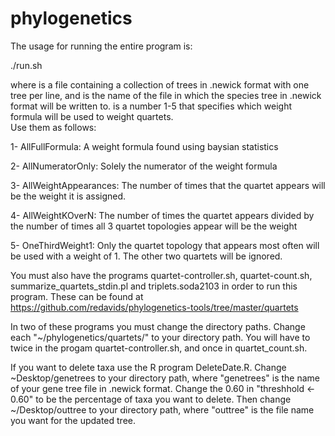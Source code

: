 # phylogenetics

The usage for running the entire program is:

./run.sh <genetreesfile> <outfile> <index>

where <genetreesfile> is a file containing a collection of trees in .newick format with one tree per line, and <outfile> is the name of the file in which the species tree in .newick format will be written to.  <index> is a number 1-5 that specifies which weight formula will be used to weight quartets.  
Use them as follows:

1- AllFullFormula: A weight formula found using baysian statistics

2- AllNumeratorOnly: Solely the numerator of the weight formula

3- AllWeightAppearances: The number of times that the quartet appears will be the weight it is assigned.

4- AllWeightKOverN: The number of times the quartet appears divided by the number of times all 3 quartet topologies appear will be the weight

5- OneThirdWeight1: Only the quartet topology that appears most often will be used with a weight of 1.  The other two quartets will be ignored.

You must also have the programs quartet-controller.sh, quartet-count.sh, summarize_quartets_stdin.pl and triplets.soda2103 in order to run this program.  These can be found at https://github.com/redavids/phylogenetics-tools/tree/master/quartets

In two of these programs you must change the directory paths.  Change each "~/phylogenetics/quartets/" to your directory path.  You will have to twice in the progam quartet-controller.sh, and once in quartet_count.sh.

If you want to delete taxa use the R program DeleteDate.R.  Change ~Desktop/genetrees to your directory path, where "genetrees" is the name of your gene tree file in .newick format.  Change the 0.60 in "threshhold <- 0.60" to be the percentage of taxa you want to delete.  Then change ~/Desktop/outtree to your directory path, where "outtree" is the file name you want for the updated tree.  
